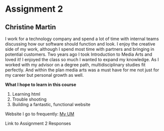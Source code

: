# Assignment 2
## Christine Martin
I work for a technology company and spend a lot of time with internal teams discussing how our software should function and look. I enjoy the creative side of my work, although I spend most time with partners and bringing in potential customers.  Two years ago I took Introduction to Media Arts and loved it! I enjoyed the class so much I wanted to expand my knowledge.
As I worked with my advisor on a degree path, multidisciplinary studies fit perfectly.  And within the plan media arts was a must have for me not just for my career but personal growth as well.

**What I hope to learn in this course**
1.  Learning html
2.  Trouble shooting
3.  Building a fantastic, functional website

Website I go to frequently:
[My UM](//https://www.umt.edu/my/)

Link to Assignment 2 Responses
